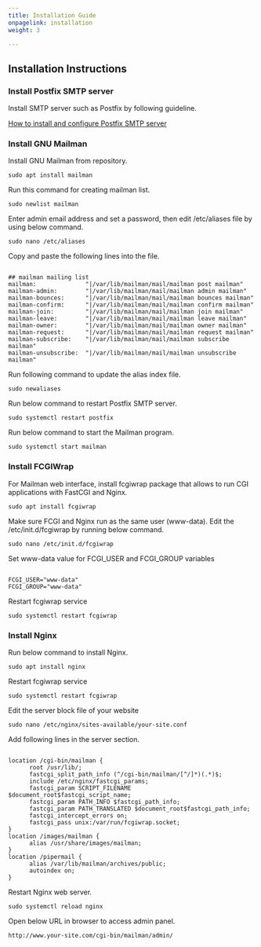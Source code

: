 ```yaml
---
title: Installation Guide
onpagelink: installation
weight: 3

---
```


Installation Instructions
-------------------------

### Install Postfix SMTP server

Install SMTP server such as Postfix by following guideline.

[How to install and configure Postfix SMTP server](https://products.containerize.com/transactional-email/postfix)

### Install GNU Mailman

Install GNU Mailman from repository.

 ```
sudo apt install mailman
```

Run this command for creating mailman list.

 ```
sudo newlist mailman
```

Enter admin email address and set a password, then edit /etc/aliases file by using below command.

 ```
sudo nano /etc/aliases
```

Copy and paste the following lines into the file.

 ```

## mailman mailing list
mailman:              "|/var/lib/mailman/mail/mailman post mailman"
mailman-admin:        "|/var/lib/mailman/mail/mailman admin mailman"
mailman-bounces:      "|/var/lib/mailman/mail/mailman bounces mailman"
mailman-confirm:      "|/var/lib/mailman/mail/mailman confirm mailman"
mailman-join:         "|/var/lib/mailman/mail/mailman join mailman"
mailman-leave:        "|/var/lib/mailman/mail/mailman leave mailman"
mailman-owner:        "|/var/lib/mailman/mail/mailman owner mailman"
mailman-request:      "|/var/lib/mailman/mail/mailman request mailman"
mailman-subscribe:    "|/var/lib/mailman/mail/mailman subscribe mailman"
mailman-unsubscribe:  "|/var/lib/mailman/mail/mailman unsubscribe mailman"

```

Run following command to update the alias index file.

 ```
sudo newaliases
```

Run below command to restart Postfix SMTP server.

 ```
sudo systemctl restart postfix
```

Run below command to start the Mailman program.

 ```
sudo systemctl start mailman
```

### Install FCGIWrap

For Mailman web interface, install fcgiwrap package that allows to run CGI applications with FastCGI and Nginx.

 ```
sudo apt install fcgiwrap
```

Make sure FCGI and Nginx run as the same user (www-data). Edit the /etc/init.d/fcgiwrap by running below command.

 ```
sudo nano /etc/init.d/fcgiwrap
```

Set www-data value for FCGI\_USER and FCGI\_GROUP variables

 ```

FCGI_USER="www-data"
FCGI_GROUP="www-data"

```

Restart fcgiwrap service

 ```
sudo systemctl restart fcgiwrap
```

### Install Nginx

Run below command to install Nginx.

 ```
sudo apt install nginx
```

Restart fcgiwrap service

 ```
sudo systemctl restart fcgiwrap
```

Edit the server block file of your website

 ```
sudo nano /etc/nginx/sites-available/your-site.conf
```

Add following lines in the server section.

 ```

location /cgi-bin/mailman {
       root /usr/lib/;
       fastcgi_split_path_info (^/cgi-bin/mailman/[^/]*)(.*)$;
       include /etc/nginx/fastcgi_params;
       fastcgi_param SCRIPT_FILENAME $document_root$fastcgi_script_name;
       fastcgi_param PATH_INFO $fastcgi_path_info;
       fastcgi_param PATH_TRANSLATED $document_root$fastcgi_path_info;
       fastcgi_intercept_errors on;
       fastcgi_pass unix:/var/run/fcgiwrap.socket;
}
location /images/mailman {
       alias /usr/share/images/mailman;
}
location /pipermail {
       alias /var/lib/mailman/archives/public;
       autoindex on;
}

```

Restart Nginx web server.

 ```
sudo systemctl reload nginx
```

Open below URL in browser to access admin panel.

 ```
http://www.your-site.com/cgi-bin/mailman/admin/
```
